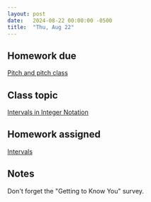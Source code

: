 ```yaml
---
layout: post
date:   2024-08-22 00:00:00 -0500
title:  "Thu, Aug 22"
---
```


## Homework due

[Pitch and pitch class](https://viva.pressbooks.pub/openmusictheory/chapter/pitch-and-pitch-class/#assignments)

## Class topic

[Intervals in Integer Notation](https://viva.pressbooks.pub/openmusictheory/chapter/intervals-in-integer-notation/)

## Homework assigned

[Intervals](https://viva.pressbooks.pub/openmusictheory/chapter/intervals-in-integer-notation/#assignments)

## Notes

Don't forget the "Getting to Know You" survey.